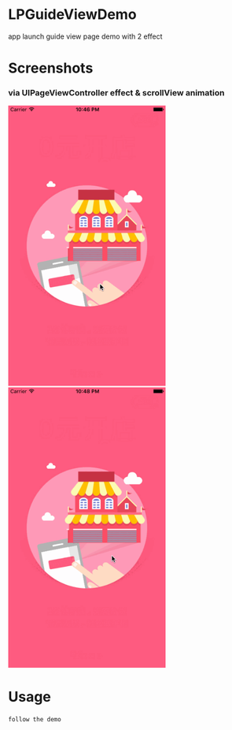 # LPGuideViewDemo

app launch guide view page demo with 2 effect

# Screenshots

### via UIPageViewController effect & scrollView animation
<img src="screenshot1.gif" width="320">
<img src="screenshot2.gif" width="320">

# Usage
`follow the demo`
